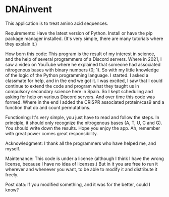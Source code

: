 # DNAinvent
This application is to treat amino acid sequences.

Requirements:
Have the latest version of Python.
Install or have the pip package manager installed. (It's very simple, there are many tutorials where they explain it.)
  
How born this code:
This program is the result of my interest in science, and the help of several programmers of a Discord servers. 
Where in 2021, I saw a video on YouTube where he explained that someone had associated nitrogenous bases with binary numbers (0; 1).
So with my little knowledge of the logic of the Python programming language. I started.
I asked a classmate for help, and in the end we got it.
I was excited, I saw that I could continue to extend the code and program what they taught us in compulsory secondary science here in Spain.
So I kept scheduling and asking for help on various Discord servers.
And over time this code was formed.
Where in the end I added the CRISPR associated protein/cas9 and a function that do and count permutations.
   
Functioning:
It's very simple, you just have to read and follow the steps.
In principle, it should only recognize the nitrogenous bases (A, T, U, C and G). You should write down the results.
Hope you enjoy the app. Ah, remember with great power comes great responsibility. 

Acknowledgment:
I thank all the programmers who have helped me, and myself.

Maintenance:
This code is under a license (although I think I have the wrong license, because I have no idea of licenses.) But in it you are free to run it wherever and whenever you want, to be able to modify it and distribute it freely.

Post data: If you modified something, and it was for the better, could I know?
